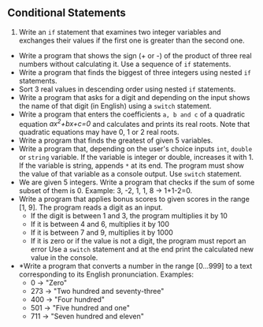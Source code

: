 ## Conditional Statements

1. Write an `if` statement that examines two integer variables and exchanges their values if the first one is greater than the second one.
* Write a program that shows the sign (+ or -) of the product of three real numbers without calculating it. Use a sequence of `if` statements.
* Write a program that finds the biggest of three integers using nested `if` statements.
* Sort 3 real values in descending order using nested `if` statements.
* Write a program that asks for a digit and depending on the input shows the name of that digit (in English) using a `switch` statement.
* Write a program that enters the coefficients `a, b and c` of a quadratic equation *ax<sup>2</sup>+bx+c=0* and calculates and prints its real roots. Note that quadratic equations may have 0, 1 or 2 real roots.
* Write a program that finds the greatest of given 5 variables.
* Write a program that, depending on the user's choice inputs `int`, `double` or `string` variable. If the variable is integer or double, increases it with 1. If the variable is string, appends `*` at its end. The program must show the value of that variable as a console output. Use `switch` statement.
* We are given 5 integers. Write a program that checks if the sum of some subset of them is 0. Example: 3, -2, 1, 1, 8 -> 1+1-2=0.
* Write a program that applies bonus scores to given scores in the range [1, 9]. The program reads a digit as an input.
	* If the digit is between 1 and 3, the program multiplies it by 10
	* If it is between 4 and 6, multiplies it by 100
	* If it is between 7 and 9, multiplies it by 1000
	* If it is zero or if the value is not a digit, the program must report an error
	Use a `switch` statement and at the end print the calculated new value in the console.
* \*Write a program that converts a number in the range [0...999] to a text corresponding to its English pronunciation. Examples:
	* 0 -> "Zero"
	* 273 -> "Two hundred and seventy-three"
	* 400 -> "Four hundred"
	* 501 -> "Five hundred and one"
	* 711 -> "Seven hundred and eleven"
